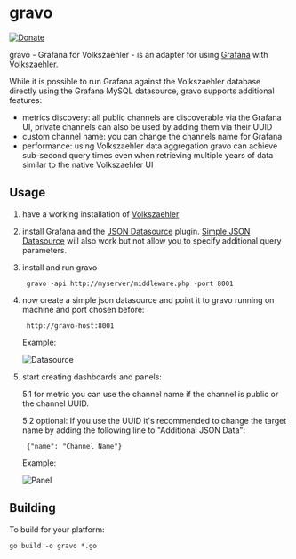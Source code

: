 # gravo
[![Donate](https://img.shields.io/badge/Donate-PayPal-green.svg)](https://www.paypal.com/cgi-bin/webscr?cmd=_s-xclick&hosted_button_id=BB3W3WH7GVSNW)

gravo - Grafana for Volkszaehler - is an adapter for using [Grafana](https://grafana.com) with [Volkszaehler](https://volkszaehler.org).

While it is possible to run Grafana against the Volkszaehler database directly using the Grafana MySQL datasource, gravo supports additional features:

  - metrics discovery: all public channels are discoverable via the Grafana UI, private channels can also be used by adding them via their UUID
  - custom channel name: you can change the channels name for Grafana
  - performance: using Volkszaehler data aggregation gravo can achieve sub-second query times even when retrieving multiple years of data similar to the native Volkszaehler UI


## Usage

  1. have a working installation of [Volkszaehler](https://github.com/volkszaehler/volkszaehler.org)
  2. install Grafana and the [JSON Datasource](https://github.com/simPod/grafana-json-datasource) plugin. [Simple JSON Datasource](https://github.com/grafana/simple-json-datasource) will also work but not allow you to specify additional query parameters.
  3. install and run gravo

          gravo -api http://myserver/middleware.php -port 8001 

  4. now create a simple json datasource and point it to gravo running on machine and port chosen before:

          http://gravo-host:8001

      Example:

      ![Datasource](https://github.com/andig/gravo/blob/master/doc/datasource.png)

  5. start creating dashboards and panels:
  
      5.1 for metric you can use the channel name if the channel is public or the channel UUID.
      
      5.2 optional: If you use the UUID it's recommended to change the target name by adding the following line to "Additional JSON Data":

          {"name": "Channel Name"}

      Example:

       ![Panel](https://github.com/andig/gravo/blob/master/doc/panel.png)

## Building

To build for your platform:

    go build -o gravo *.go
